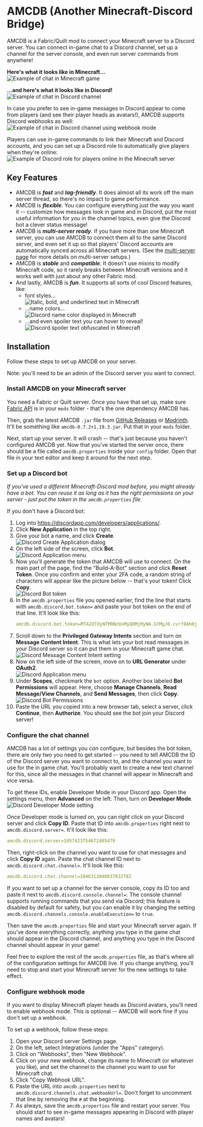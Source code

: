 # AMCDB (Another Minecraft-Discord Bridge)

AMCDB is a Fabric/Quilt mod to connect your Minecraft server to a Discord
server. You can connect in-game chat to a Discord channel, set up a channel
for the server console, and even run server commands from anywhere!

**Here's what it looks like in Minecraft...**<br />
![Example of chat in Minecraft game](/doc/readme/assets/chat-example-minecraft.png)

**...and here's what it looks like in Discord!**<br />
![Example of chat in Discord channel](/doc/readme/assets/chat-example-discord.png)

In case you prefer to see in-game messages in Discord appear to come from
players (and see their player heads as avatars!), AMCDB supports Discord
webhooks as well:<br />
![Example of chat in Discord channel using webhook mode](/doc/readme/assets/chat-example-webhook.png)

Players can use in-game commands to link their Minecraft and Discord accounts,
and you can set up a Discord role to automatically give players when they're
online:<br />
![Example of Discord role for players online in the Minecraft server](/doc/readme/assets/chat-example-webhook.png)

## Key Features
- AMCDB is ***fast*** and ***lag-friendly***. It does almost all its work off 
the main server thread, so there's no impact to game performance.
- AMCDB is ***flexible***. You can configure everything just the way you want
it -- customize how messages look in game and in Discord, put the most useful
information for *you* in the channel topics, even give the Discord bot a clever
status message!
- AMCDB is ***multi-server ready***. If you have more than one Minecraft server,
you can use AMCDB to connect them all to the same Discord server, and even set it
up so that players' Discord accounts are automatically synced across all Minecraft
servers. (See the [multi-server page](/doc/multi-server.md) for more details on
multi-server setups.)
- AMCDB is ***stable*** and ***compatible***. It doesn't use mixins to modify
Minecraft code, so it rarely breaks between Minecraft versions and it works
well with just about any other Fabric mod.
- And lastly, AMCDB is ***fun***. It supports all sorts of cool Discord
features, like:
  - font styles...<br />
    ![Italic, bold, and underlined text in Minecraft](/doc/readme/assets/font-styles-example.png)
  - ...name colors...<br />
    ![Discord name color displayed in Minecraft](/doc/readme/assets/name-color-example.png)
  - ...and even spoiler text you can hover to reveal!<br />
    ![Discord spoiler text obfuscated in Minecraft](/doc/readme/assets/spoiler-text-example.png)

## Installation
Follow these steps to set up AMCDB on your server.

Note: you'll need to be an admin of the Discord server you want to connect.

### Install AMCDB on your Minecraft server
You need a Fabric or Quilt server. Once you have that set up, make sure
[Fabric API](https://modrinth.com/mod/fabric-api) is in your `mods` folder -
that's the one dependency AMCDB has.

Then, grab the latest AMCDB `.jar` file from
[GitHub Releases](https://github.com/0x4e49434f4c45/amcdb/releases/)
or [Modrinth](https://modrinth.com/mod/amcdb). It'll be something like
`amcdb-0.7.2+1.19.3.jar`. Put that in your `mods` folder.

Next, start up your server. It will crash -- that's just because you haven't
configured AMCDB yet. Now that you've started the server once, there should be
a file called `amcdb.properties` inside your `config` folder. Open that file in
your text editor and keep it around for the next step.

### Set up a Discord bot
*If you've used a different Minecraft-Discord mod before, you might already
have a bot. You can reuse it as long as it has the right permissions on your
server - just put the token in the `amcdb.properties` file.*

If you don't have a Discord bot:
1. Log into https://discordapp.com/developers/applications/.
2. Click **New Application** in the top right.
3. Give your bot a name, and click **Create**.<br />
   ![Discord Create Application dialog](/doc/readme/assets/discord-create-application.png)
4. On the left side of the screen, click **Bot**.<br />
   ![Discord Application menu](/doc/readme/assets/discord-application-menu.png)
5. Now you'll generate the token that AMCDB will use to connect. On the main
part of the page, find the "Build-A-Bot" section and click **Reset Token**.
Once you confirm and enter your 2FA code, a random string of characters will
appear like the picture below -- that's your token! Click **Copy**.<br />
   ![Discord Bot token](/doc/readme/assets/discord-bot-token.png)
6. In the `amcdb.properties` file you opened earlier, find the line that starts
with `amcdb.discord.bot.token=` and paste your bot token on the end of that
line. It'll look like this:
    ```yaml
    amcdb.discord.bot.token=MTA2OTdyNTM0NzUxMyQ0MjMyNA.GYMgJ0.cvrf8Ah0jFQ8MtGQHsgDh2MrT_Iq8-56EUbm0c
    ```
7. Scroll down to the **Privileged Gateway Intents** section and turn on
**Message Content Intent**. This is what lets your bot read messages in your
Discord server so it can put them in your Minecraft game chat.<br />
   ![Discord Message Content Intent setting](/doc/readme/assets/discord-message-content-intent.png)
8. Now on the left side of the screen, move on to **URL Generator** under
**OAuth2**.<br />
   ![Discord Application menu](/doc/readme/assets/discord-application-menu-oauth.png)
9. Under **Scopes**, checkmark the `bot` option. Another box labeled **Bot
Permissions** will appear. Here, choose **Manage Channels**,
**Read Message/View Channels**, and **Send Messages**, then click **Copy**.<br />
   ![Discord Bot Permissions](/doc/readme/assets/discord-bot-permissions.png)
10. Paste the URL you copied into a new browser tab, select a server, click
**Continue**, then **Authorize**. You should see the bot join your Discord
server!

### Configure the chat channel
AMCDB has a lot of settings you *can* configure, but besides the bot token,
there are only two you need to get started -- you need to tell AMCDB the ID of
the Discord server you want to connect to, and the channel you want to use for
the in game chat. You'll probably want to create a new text channel for this,
since all the messages in that channel will appear in Minecraft and vice versa.

To get these IDs, enable Developer Mode in your Discord app. Open
the settings menu, then **Advanced** on the left. Then, turn on **Developer
Mode**.<br />
![Discord Developer Mode setting](/doc/readme/assets/discord-developer-mode.png)

Once Developer mode is turned on, you can right click on your Discord server
and click **Copy ID**. Paste that ID into `amcdb.properties` right next to
`amcdb.discord.server=`. It'll look like this:
```yaml
amcdb.discord.server=1057423754672485479
```

Then, right-click on the channel you want to use for chat messages and click
**Copy ID** again. Paste the chat channel ID next to `amcdb.discord.chat.channel=`.
It'll look like this:
```yaml
amcdb.discord.chat.channel=1046313040837832782
```
If you want to set up a channel for the server console, copy its ID too and
paste it next to `amcdb.discord.console.channel=`. The console channel supports
running commands that you send via Discord; this feature is disabled by default
for safety, but you can enable it by changing the setting
`amcdb.discord.channels.console.enableExecution=` to `true`.

Then save the `amcdb.properties` file and start your Minecraft server again.
If you've done everything correctly, anything you type in the game chat
should appear in the Discord channel, and anything you type in the Discord
channel should appear in your game!

Feel free to explore the rest of the `amcdb.properties` file, as that's where
all of the configuration settings for AMCDB live. If you change anything,
you'll need to stop and start your Minecraft server for the new settings to
take effect.

### Configure webhook mode
If you want to display Minecraft player heads as Discord avatars, you'll need
to enable webhook mode. This is optional -- AMCDB will work fine if you don't
set up a webhook.

To set up a webhook, follow these steps:
1. Open your Discord server Settings page.
2. On the left, select Integrations (under the "Apps" category).
3. Click on "Webhooks", then "New Webhook".
4. Click on your new webhook, change its name to Minecraft (or whatever you 
   like), and set the channel to the channel you want to use for Minecraft
   chat.
5. Click "Copy Webhook URL".
6. Paste the URL into `amcdb.properties` next to `amcdb.discord.channels.chat.webhookUrl=`.
   Don't forget to uncomment that line by removing the `#` at the beginning.
7. As always, save the `amcdb.properties` file and restart your server. You
   should start to see in-game messages appearing in Discord with player names
   and avatars!
